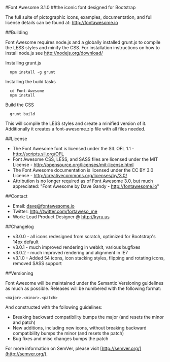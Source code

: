 #Font Awesome 3.1.0
##the iconic font designed for Bootstrap

The full suite of pictographic icons, examples, documentation, and full license details can be found at:
http://fontawesome.io

##Building

Font Awesome requires node.js and a globally installed grunt.js to compile the LESS styles and minify the CSS. For installation
instructions on how to install node.js see http://nodejs.org/download/

Installing grunt.js

```
  npm install -g grunt
```

Installing the build tasks

```
  cd Font-Awesome
  npm install
```

Build the CSS

```
  grunt build
```

This will compile the LESS styles and create a minified version of it. Additionally it creates a font-awesome.zip file with all files needed.


##License
- The Font Awesome font is licensed under the SIL OFL 1.1 - http://scripts.sil.org/OFL
- Font Awesome CSS, LESS, and SASS files are licensed under the MIT License - http://opensource.org/licenses/mit-license.html
- The Font Awesome documentation is licensed under the CC BY 3.0 License - http://creativecommons.org/licenses/by/3.0/
- Attribution is no longer required as of Font Awesome 3.0, but much appreciated: "Font Awesome by Dave Gandy - http://fontawesome.io"

##Contact
- Email: dave@fontawesome.io
- Twitter: http://twitter.com/fortaweso_me
- Work: Lead Product Designer @ http://kyru.us

##Changelog
- v3.0.0 - all icons redesigned from scratch, optimized for Bootstrap's 14px default
- v3.0.1 - much improved rendering in webkit, various bugfixes
- v3.0.2 - much improved rendering and alignment in IE7
- v3.1.0 - Added 54 icons, icon stacking styles, flipping and rotating icons, removed SASS support

##Versioning

Font Awesome will be maintained under the Semantic Versioning guidelines as much as possible. Releases will be numbered with the following format:

`<major>.<minor>.<patch>`

And constructed with the following guidelines:

* Breaking backward compatibility bumps the major (and resets the minor and patch)
* New additions, including new icons, without breaking backward compatibility bumps the minor (and resets the patch)
* Bug fixes and misc changes bumps the patch

For more information on SemVer, please visit [http://semver.org/](http://semver.org/).
